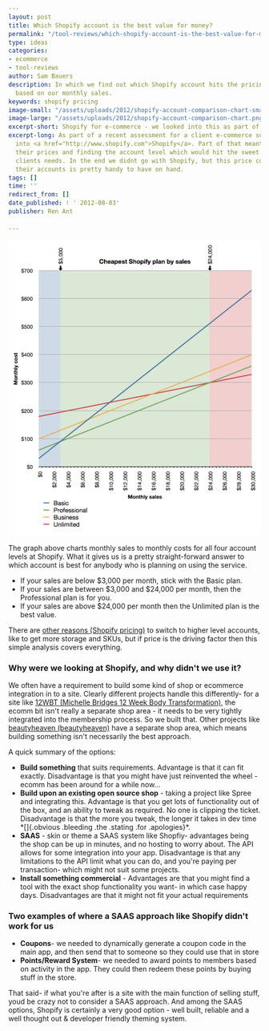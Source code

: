 ```yaml
---
layout: post
title: Which Shopify account is the best value for money?
permalink: "/tool-reviews/which-shopify-account-is-the-best-value-for-money-it-depends-of-course/"
type: ideas
categories:
- ecommerce
- tool-reviews
author: Sam Bauers
description: In which we find out which Shopify account hits the pricing sweet spot
  based on our monthly sales.
keywords: shopify pricing
image-small: "/assets/uploads/2012/shopify-account-comparison-chart-small.png"
image-large: "/assets/uploads/2012/shopify-account-comparison-chart.png"
excerpt-short: Shopify for e-commerce - we looked into this as part of a recent assesment.
excerpt-long: As part of a recent assessment for a client e-commerce solution we looked
  into <a href="http://www.shopify.com">Shopify</a>. Part of that meant checking out
  their prices and finding the account level which would hit the sweet spot for the
  clients needs. In the end we didnt go with Shopify, but this price comparison of
  their accounts is pretty handy to have on hand.
tags: []
time: ''
redirect_from: []
date_published: ! ' 2012-08-03'
publisher: Ren Ant

---
```

[![](/assets/uploads/2012/shopify-account-comparison-chart.png)](/assets/uploads/2012/shopify-account-comparison-chart.png)

The graph above charts monthly sales to monthly costs for all four account levels at Shopify. What it gives us is a pretty straight-forward answer to which account is best for anybody who is planning on using the service.

- If your sales are below $3,000 per month, stick with the Basic plan.
- If your sales are between $3,000 and $24,000 per month, then the Professional plan is for you.
- If your sales are above $24,000 per month then the Unlimited plan is the best value.

There are [other reasons (Shopify pricing)](http://www.shopify.com/pricing) to switch to higher level accounts, like to get more storage and SKUs, but if price is the driving factor then this simple analysis covers everything.

### Why were we looking at Shopify, and why didn't we use it?

We often have a requirement to build some kind of shop or ecommerce integration in to a site. Clearly different projects handle this differently- for a site like [12WBT (Michelle Bridges 12 Week Body Transformation)](/portfolio/12wbt/), the ecomm bit isn't really a separate shop area - it needs to be very tightly integrated into the membership process. So we built that. Other projects like [beautyheaven (beautyheaven)](/portfolio/beautyheaven/) have a separate shop area, which means building something isn't necessarily the best approach.

A quick summary of the options:

- **Build something** that suits requirements. Advantage is that it can fit exactly. Disadvantage is that you might have just reinvented the wheel - ecomm has been around for a while now…
- **Build upon an existing open source shop** - taking a project like Spree and integrating this. Advantage is that you get lots of functionality out of the box, and an ability to tweak as required. No one is clipping the ticket. Disadvantage is that the more you tweak, the longer it takes in dev time \*[]{.obvious .bleeding .the .stating .for .apologies}\*.
- **SAAS** - skin or theme a SAAS system like Shopfiy- advantages being the shop can be up in minutes, and no hosting to worry about. The API allows for some integration into your app. Disadvantage is that any limitations to the API limit what you can do, and you're paying per transaction- which might not suit some projects.
- **Install something commercial** - Advantages are that you might find a tool with the exact shop functionality you want- in which case happy days. Disadvantages are that it might not fit your actual requirements

### Two examples of where a SAAS approach like Shopify didn't work for us

- **Coupons**- we needed to dynamically generate a coupon code in the main app, and then send that to someone so they could use that in store
- **Points/Reward System**- we needed to award points to members based on activity in the app. They could then redeem these points by buying stuff in the store.

That said- if what you're after is a site with the main function of selling stuff, youd be crazy not to consider a SAAS approach. And among the SAAS options, Shopify is certainly a very good option - well built, reliable and a well thought out & developer friendly theming system.